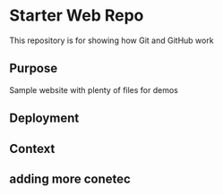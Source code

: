 # Starter Web Repo

This repository is for showing how Git and GitHub work

## Purpose

Sample website with plenty of files for demos
## Deployment
## Context
## adding more conetec

